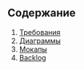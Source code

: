 ## Содержание
1. [Требования](../Docs/requirements.md)  
2. [Диаграммы](../Docs/Image/diagrams)  
3. [Мокапы](../Docs/Image/mockups)  
1. [Backlog](../Docs/Backlog.md) 
